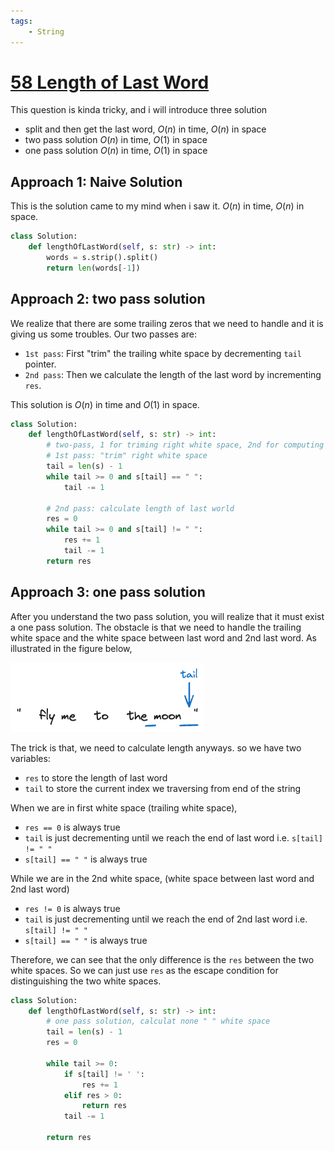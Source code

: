 ```yaml
---
tags:
    - String
---
```


# [58 Length of Last Word](https://leetcode.com/problems/length-of-last-word/description/)

This question is kinda tricky, and i will introduce three solution 

- split and then get the last word, $O(n)$ in time, $O(n)$ in space
- two pass solution $O(n)$ in time, $O(1)$ in space
- one pass solution $O(n)$ in time, $O(1)$ in space


## Approach 1: Naive Solution

This is the solution came to my mind when i saw it. $O(n)$ in time, $O(n)$ in space.

```python
class Solution:
    def lengthOfLastWord(self, s: str) -> int:
        words = s.strip().split()
        return len(words[-1])
```

## Approach 2: two pass solution

We realize that there are some trailing zeros that we need to handle and it is giving us some troubles. Our two passes are:

- `1st pass`: First "trim" the trailing white space by decrementing `tail` pointer. 
- `2nd pass`: Then we calculate the length of the last word by incrementing `res`.

This solution is $O(n)$ in time and $O(1)$ in space.

```python
class Solution:
    def lengthOfLastWord(self, s: str) -> int:
        # two-pass, 1 for triming right white space, 2nd for computing length
        # 1st pass: "trim" right white space
        tail = len(s) - 1
        while tail >= 0 and s[tail] == " ":
            tail -= 1
        
        # 2nd pass: calculate length of last world
        res = 0
        while tail >= 0 and s[tail] != " ":
            res += 1
            tail -= 1
        return res
```

## Approach 3: one pass solution

After you understand the two pass solution, you will realize that it must exist a one pass solution. The obstacle is that we need to handle the trailing white space and the white space between last word and 2nd last word. As illustrated in the figure below,

![](assets/1.excalidraw.png)

The trick is that, we need to calculate length anyways. so we have two variables:

- `res` to store the length of last word
- `tail` to store the current index we traversing from end of the string

When we are in first white space (trailing white space), 

- `res == 0` is always true
- `tail` is just decrementing until we reach the end of last word i.e. `s[tail] != " "`
- `s[tail] == " "` is always true

While we are in the 2nd white space, (white space between last word and 2nd last word)

- `res != 0` is always true
- `tail` is just decrementing until we reach the end of 2nd last word i.e. `s[tail] != " "`
- `s[tail] == " "` is always true

Therefore, we can see that the only difference is the `res` between the two white spaces. So we can just use `res` as the escape condition for distinguishing the two white spaces.

```python
class Solution:
    def lengthOfLastWord(self, s: str) -> int:
        # one pass solution, calculat none " " white space
        tail = len(s) - 1
        res = 0

        while tail >= 0:
            if s[tail] != ' ':
                res += 1
            elif res > 0:
                return res            
            tail -= 1
            
        return res
```










